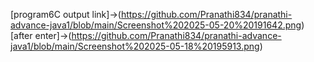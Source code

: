 [program6C output link]->(https://github.com/Pranathi834/pranathi-advance-java1/blob/main/Screenshot%202025-05-20%20191642.png) [after enter]->(https://github.com/Pranathi834/pranathi-advance-java1/blob/main/Screenshot%202025-05-18%20195913.png)
